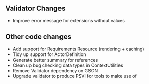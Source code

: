 ## Validator Changes

* Improve error message for extensions without values


## Other code changes

* Add support for Requirements Resource (rendering + caching)
* Tidy up support for ActorDefinition
* Generate better summary for references
* Clean up bug checking data types in ContextUtilities
* Remove Validator dependency on GSON
* Upgrade validator to produce PSVI  for tools to make use of 

